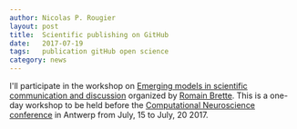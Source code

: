 ```yaml
---
author: Nicolas P. Rougier
layout: post
title:  Scientific publishing on GitHub
date:   2017-07-19
tags:   publication gitHub open science
category: news
---
```


I'll participate in the workshop
on
[Emerging models in scientific communication and discussion](http://romainbrette.fr/workshop-on-emerging-models-in-scientific-communication-and-discussion/) organized
by [Romain Brette](http://romainbrette.fr). This is a one-day workshop to be
held before the [Computational Neuroscience conference](http://www.cnsorg.org)
in Antwerp from July, 15 to July, 20 2017.
